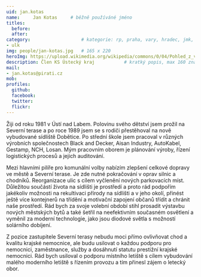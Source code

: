 ```yaml
---
uid: jan.kotas
name:     Jan Kotas  	# běžně používáné jméno
titles:
  before: 
  after:
category:                 	# kategorie: rp, praha, vary, hradec, jmk, senat
- ulk
img: people/jan-kotas.jpg   # 165 x 220
heroImg: https://upload.wikimedia.org/wikipedia/commons/0/04/Pohled_z_vyhl%C3%ADdky_Skály_na_Úst%C3%AD_nad_Labem%2C_05-2013.JPG
description: Člen KS Ústecký kraj       	# kratký popis, max 160 znaků
mail:
- jan.kotas@pirati.cz
mob:			  
profiles:
  github:                 
  facebook: 		  
  twitter: 		  
  flickr:     		
---
```


 Žiji od roku 1981 v Ústí nad Labem. Polovinu svého dětství jsem prožil na Severní terase a po roce 1989 jsem se s rodiči přestěhoval na nově vybudované sídliště Dobětice. Po střední škole jsem pracoval v různých výrobních společnostech Black and Decker, Aisan Industry, AutoKabel, Gestamp, NCH, Losan. Mým pracovním oborem je plánování výroby, řízení logistických procesů a jejich auditování.

  Mezi hlavními pilíře pro komunální volby nabízím zlepšení celkové dopravy ve městě a Severní terase. Je zde nutné pokračování v oprav silnic a chodníků. Reorganizace ulic s cílem vyčlenění nových parkovacích míst. Důležitou součástí života na sídlišti je prostředí a proto rád podpořím jakékoliv možnosti na rekultivaci přírody na sídlišti a v jeho okolí, přinést ještě více kontejnerů na třídění a motivační zapojení občanů třídit a chránit naše prostředí. Rád bych za svoje volební období stihl prosadit výstavbu nových městských bytů a také šetřil na neefektivním současném osvětlení a vyměnil za moderní technologie, jako jsou diodové světla s možností solárního dobíjení. 

  Z pozice zastupitele Severní terasy nebudu moci přímo ovlivňovat chod a kvalitu krajské nemocnice, ale budu usilovat o každou podporu pro nemocnici, zaměstnance, služby a dosáhnutí statutu prestižní krajské nemocnici. Rád bych usiloval o podporu místního letiště s cílem vybudování malého moderního letiště s řízením provozu a tím přinesl zájem o letecký obor. 
